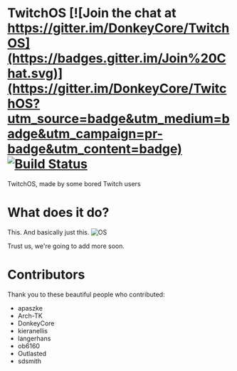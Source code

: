 # TwitchOS [![Join the chat at https://gitter.im/DonkeyCore/TwitchOS](https://badges.gitter.im/Join%20Chat.svg)](https://gitter.im/DonkeyCore/TwitchOS?utm_source=badge&utm_medium=badge&utm_campaign=pr-badge&utm_content=badge) [![Build Status](https://travis-ci.org/Aweosme/TwitchOS.svg)](https://travis-ci.org/Aweosme/TwitchOS)

TwitchOS, made by some bored Twitch users

# What does it do?
This. And basically just this.
![OS](https://ptpb.pw/GYKO.png)

Trust us, we're going to add more soon.

# Contributors
Thank you to these beautiful people who contributed:
* apaszke
* Arch-TK
* DonkeyCore
* kieranellis
* langerhans
* ob6160
* Outlasted
* sdsmith
